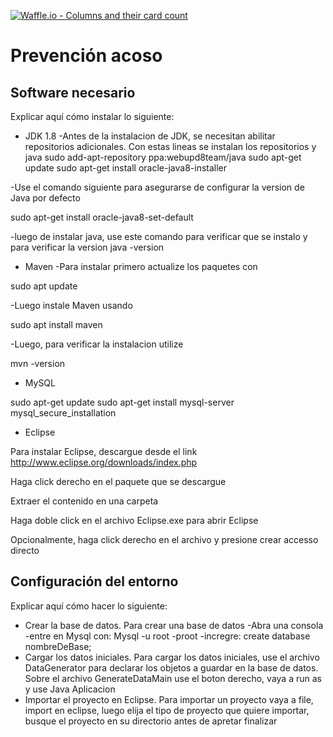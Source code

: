 [![Waffle.io - Columns and their card count](https://badge.waffle.io/ingsw-sarmiento/libro-matriz-digital.svg?columns=backlog)](https://waffle.io/JuanCS95/prevencion-acoso)

# Prevención acoso

## Software necesario

Explicar aquí cómo instalar lo siguiente:
* JDK 1.8
-Antes de la instalacion de JDK, se necesitan abilitar repositorios adicionales. Con estas lineas se instalan los repositorios y java
sudo add-apt-repository ppa:webupd8team/java
sudo apt-get update
sudo apt-get install oracle-java8-installer

-Use el comando siguiente para asegurarse de configurar la version de Java por defecto

sudo apt-get install oracle-java8-set-default

-luego de instalar java, use este comando para verificar que se instalo y para verificar la version
java -version
* Maven
-Para instalar primero actualize los paquetes con 

sudo apt update

-Luego instale Maven usando

sudo apt install maven

-Luego, para verificar la instalacion utilize

mvn -version

* MySQL

sudo apt-get update
sudo apt-get install mysql-server
mysql_secure_installation

* Eclipse

Para instalar Eclipse, descargue desde el link http://www.eclipse.org/downloads/index.php

Haga click derecho en el paquete que se descargue

Extraer el contenido en una carpeta

Haga doble click en el archivo Eclipse.exe para abrir Eclipse

Opcionalmente, haga click derecho en el archivo y presione crear accesso directo 

## Configuración del entorno

Explicar aquí cómo hacer lo siguiente:
* Crear la base de datos.
Para crear una base de datos
-Abra una consola
-entre en Mysql con:
Mysql -u root -proot
-incregre:
create database nombreDeBase;
* Cargar los datos iniciales.
Para cargar los datos iniciales, use el archivo DataGenerator para declarar los objetos a guardar en la base de datos.
Sobre el archivo GenerateDataMain use el boton derecho, vaya a run as y use Java Aplicacion
* Importar el proyecto en Eclipse.
Para importar un proyecto vaya a file, import en eclipse, luego elija el tipo de proyecto que quiere importar, busque el proyecto en su directorio antes de apretar finalizar

